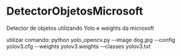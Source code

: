 # DetectorObjetosMicrosoft
Detector de objetos utilizando Yolo e weights da microsoft

utilizar comando: python yolo_opencv.py --image dog.jpg --config yolov3.cfg --weights yolov3.weights --classes yolov3.txt
